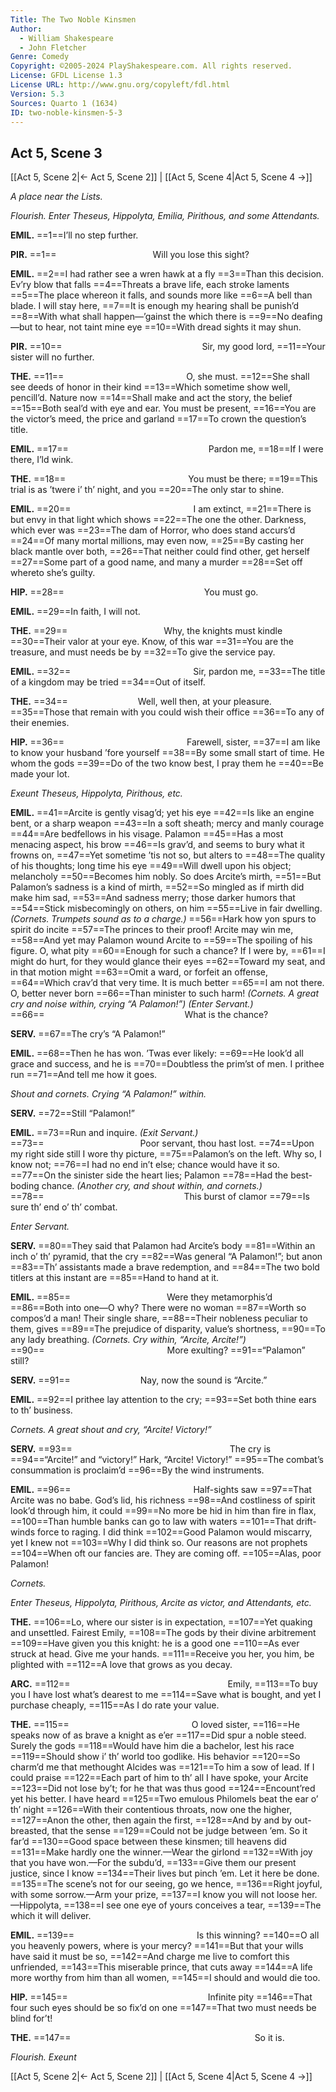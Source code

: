 ```yaml
---
Title: The Two Noble Kinsmen
Author: 
  - William Shakespeare
  - John Fletcher
Genre: Comedy
Copyright: ©2005-2024 PlayShakespeare.com. All rights reserved.
License: GFDL License 1.3
License URL: http://www.gnu.org/copyleft/fdl.html
Version: 5.3
Sources: Quarto 1 (1634)
ID: two-noble-kinsmen-5-3
---
```


## Act 5, Scene 3
[[Act 5, Scene 2|← Act 5, Scene 2]] | [[Act 5, Scene 4|Act 5, Scene 4 →]]

*A place near the Lists.*

*Flourish. Enter Theseus, Hippolyta, Emilia, Pirithous, and some Attendants.*

**EMIL.**
==1==I’ll no step further.

**PIR.**
==1==           Will you lose this sight?

**EMIL.**
==2==I had rather see a wren hawk at a fly
==3==Than this decision. Ev’ry blow that falls
==4==Threats a brave life, each stroke laments
==5==The place whereon it falls, and sounds more like
==6==A bell than blade. I will stay here,
==7==It is enough my hearing shall be punish’d
==8==With what shall happen—’gainst the which there is
==9==No deafing—but to hear, not taint mine eye
==10==With dread sights it may shun.

**PIR.**
==10==                Sir, my good lord,
==11==Your sister will no further.

**THE.**
==11==              O, she must.
==12==She shall see deeds of honor in their kind
==13==Which sometime show well, pencill’d. Nature now
==14==Shall make and act the story, the belief
==15==Both seal’d with eye and ear. You must be present,
==16==You are the victor’s meed, the price and garland
==17==To crown the question’s title.

**EMIL.**
==17==                Pardon me,
==18==If I were there, I’ld wink.

**THE.**
==18==              You must be there;
==19==This trial is as ’twere i’ th’ night, and you
==20==The only star to shine.

**EMIL.**
==20==              I am extinct,
==21==There is but envy in that light which shows
==22==The one the other. Darkness, which ever was
==23==The dam of Horror, who does stand accurs’d
==24==Of many mortal millions, may even now,
==25==By casting her black mantle over both,
==26==That neither could find other, get herself
==27==Some part of a good name, and many a murder
==28==Set off whereto she’s guilty.

**HIP.**
==28==                You must go.

**EMIL.**
==29==In faith, I will not.

**THE.**
==29==           Why, the knights must kindle
==30==Their valor at your eye. Know, of this war
==31==You are the treasure, and must needs be by
==32==To give the service pay.

**EMIL.**
==32==              Sir, pardon me,
==33==The title of a kingdom may be tried
==34==Out of itself.

**THE.**
==34==        Well, well then, at your pleasure.
==35==Those that remain with you could wish their office
==36==To any of their enemies.

**HIP.**
==36==              Farewell, sister,
==37==I am like to know your husband ’fore yourself
==38==By some small start of time. He whom the gods
==39==Do of the two know best, I pray them he
==40==Be made your lot.

*Exeunt Theseus, Hippolyta, Pirithous, etc.*

**EMIL.**
==41==Arcite is gently visag’d; yet his eye
==42==Is like an engine bent, or a sharp weapon
==43==In a soft sheath; mercy and manly courage
==44==Are bedfellows in his visage. Palamon
==45==Has a most menacing aspect, his brow
==46==Is grav’d, and seems to bury what it frowns on,
==47==Yet sometime ’tis not so, but alters to
==48==The quality of his thoughts; long time his eye
==49==Will dwell upon his object; melancholy
==50==Becomes him nobly. So does Arcite’s mirth,
==51==But Palamon’s sadness is a kind of mirth,
==52==So mingled as if mirth did make him sad,
==53==And sadness merry; those darker humors that
==54==Stick misbecomingly on others, on him
==55==Live in fair dwelling.
*(Cornets. Trumpets sound as to a charge.)*
==56==Hark how yon spurs to spirit do incite
==57==The princes to their proof! Arcite may win me,
==58==And yet may Palamon wound Arcite to
==59==The spoiling of his figure. O, what pity
==60==Enough for such a chance? If I were by,
==61==I might do hurt, for they would glance their eyes
==62==Toward my seat, and in that motion might
==63==Omit a ward, or forfeit an offense,
==64==Which crav’d that very time. It is much better
==65==I am not there. O, better never born
==66==Than minister to such harm!
*(Cornets. A great cry and noise within, crying “A Palamon!”)*
*(Enter Servant.)*
==66==                What is the chance?

**SERV.**
==67==The cry’s “A Palamon!”

**EMIL.**
==68==Then he has won. ’Twas ever likely:
==69==He look’d all grace and success, and he is
==70==Doubtless the prim’st of men. I prithee run
==71==And tell me how it goes.

*Shout and cornets. Crying “A Palamon!” within.*

**SERV.**
==72==Still “Palamon!”

**EMIL.**
==73==Run and inquire.
*(Exit Servant.)*
==73==           Poor servant, thou hast lost.
==74==Upon my right side still I wore thy picture,
==75==Palamon’s on the left. Why so, I know not;
==76==I had no end in’t else; chance would have it so.
==77==On the sinister side the heart lies; Palamon
==78==Had the best-boding chance.
*(Another cry, and shout within, and cornets.)*
==78==                This burst of clamor
==79==Is sure th’ end o’ th’ combat.

*Enter Servant.*

**SERV.**
==80==They said that Palamon had Arcite’s body
==81==Within an inch o’ th’ pyramid, that the cry
==82==Was general “A Palamon!”; but anon
==83==Th’ assistants made a brave redemption, and
==84==The two bold titlers at this instant are
==85==Hand to hand at it.

**EMIL.**
==85==           Were they metamorphis’d
==86==Both into one—O why? There were no woman
==87==Worth so compos’d a man! Their single share,
==88==Their nobleness peculiar to them, gives
==89==The prejudice of disparity, value’s shortness,
==90==To any lady breathing.
*(Cornets. Cry within, “Arcite, Arcite!”)*
==90==              More exulting?
==91==“Palamon” still?

**SERV.**
==91==        Nay, now the sound is “Arcite.”

**EMIL.**
==92==I prithee lay attention to the cry;
==93==Set both thine ears to th’ business.

*Cornets. A great shout and cry, “Arcite! Victory!”*

**SERV.**
==93==                  The cry is
==94==“Arcite!” and “victory!” Hark, “Arcite! Victory!”
==95==The combat’s consummation is proclaim’d
==96==By the wind instruments.

**EMIL.**
==96==              Half-sights saw
==97==That Arcite was no babe. God’s lid, his richness
==98==And costliness of spirit look’d through him, it could
==99==No more be hid in him than fire in flax,
==100==Than humble banks can go to law with waters
==101==That drift-winds force to raging. I did think
==102==Good Palamon would miscarry, yet I knew not
==103==Why I did think so. Our reasons are not prophets
==104==When oft our fancies are. They are coming off.
==105==Alas, poor Palamon!

*Cornets.*

*Enter Theseus, Hippolyta, Pirithous, Arcite as victor, and Attendants, etc.*

**THE.**
==106==Lo, where our sister is in expectation,
==107==Yet quaking and unsettled. Fairest Emily,
==108==The gods by their divine arbitrement
==109==Have given you this knight: he is a good one
==110==As ever struck at head. Give me your hands.
==111==Receive you her, you him, be plighted with
==112==A love that grows as you decay.

**ARC.**
==112==                  Emily,
==113==To buy you I have lost what’s dearest to me
==114==Save what is bought, and yet I purchase cheaply,
==115==As I do rate your value.

**THE.**
==115==              O loved sister,
==116==He speaks now of as brave a knight as e’er
==117==Did spur a noble steed. Surely the gods
==118==Would have him die a bachelor, lest his race
==119==Should show i’ th’ world too godlike. His behavior
==120==So charm’d me that methought Alcides was
==121==To him a sow of lead. If I could praise
==122==Each part of him to th’ all I have spoke, your Arcite
==123==Did not lose by’t; for he that was thus good
==124==Encount’red yet his better. I have heard
==125==Two emulous Philomels beat the ear o’ th’ night
==126==With their contentious throats, now one the higher,
==127==Anon the other, then again the first,
==128==And by and by out-breasted, that the sense
==129==Could not be judge between ’em. So it far’d
==130==Good space between these kinsmen; till heavens did
==131==Make hardly one the winner.—Wear the girlond
==132==With joy that you have won.—For the subdu’d,
==133==Give them our present justice, since I know
==134==Their lives but pinch ’em. Let it here be done.
==135==The scene’s not for our seeing, go we hence,
==136==Right joyful, with some sorrow.—Arm your prize,
==137==I know you will not loose her.—Hippolyta,
==138==I see one eye of yours conceives a tear,
==139==The which it will deliver.

**EMIL.**
==139==              Is this winning?
==140==O all you heavenly powers, where is your mercy?
==141==But that your wills have said it must be so,
==142==And charge me live to comfort this unfriended,
==143==This miserable prince, that cuts away
==144==A life more worthy from him than all women,
==145==I should and would die too.

**HIP.**
==145==                Infinite pity
==146==That four such eyes should be so fix’d on one
==147==That two must needs be blind for’t!

**THE.**
==147==                     So it is.

*Flourish. Exeunt*

[[Act 5, Scene 2|← Act 5, Scene 2]] | [[Act 5, Scene 4|Act 5, Scene 4 →]]